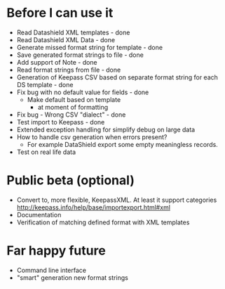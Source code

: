 # Before I can use it
* Read Datashield XML templates - done
* Read Datashield XML Data - done
* Generate missed format string for template - done
* Save generated format strings to file - done
* Add support of Note - done
* Read format strings from file - done
* Generation of Keepass CSV based on separate format string for each DS template - done
* Fix bug with no default value for fields  - done
  - Make default based on template
    - at moment of formatting
* Fix bug - Wrong CSV "dialect" - done
* Test import to Keepass - done
* Extended exception handling for simplify debug on large data
* How to handle csv generation when errors present?
  - For example DataShield export some empty meaningless records.
* Test on real life data
    
# Public beta (optional)
* Convert to, more flexible, KeepassXML. At least it support categories http://keepass.info/help/base/importexport.html#xml
* Documentation 
* Verification of matching defined format with XML templates

# Far happy future
* Command line interface
* "smart" generation new format strings
